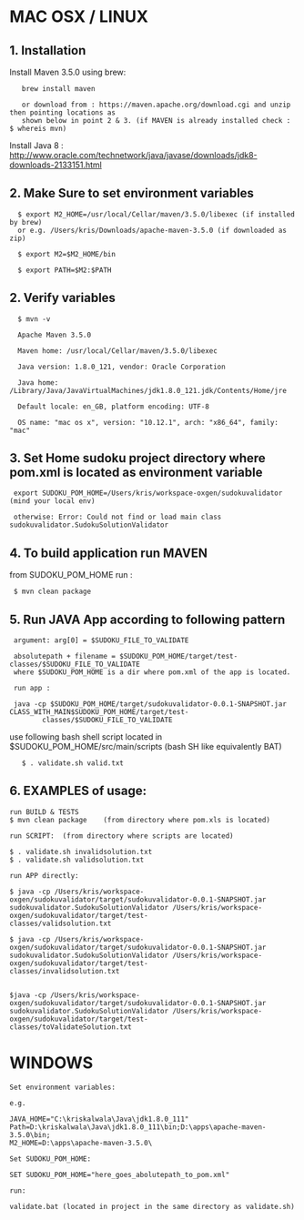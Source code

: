 # MAC OSX / LINUX  

## 1. Installation
  
   Install Maven 3.5.0 using brew: 
       
       brew install maven   
       
       or download from : https://maven.apache.org/download.cgi and unzip then pointing locations as   
       shown below in point 2 & 3. (if MAVEN is already installed check :  $ whereis mvn)
   Install Java 8 : http://www.oracle.com/technetwork/java/javase/downloads/jdk8-downloads-2133151.html

## 2. Make Sure to set environment variables 
   
      $ export M2_HOME=/usr/local/Cellar/maven/3.5.0/libexec (if installed by brew)     
      or e.g. /Users/kris/Downloads/apache-maven-3.5.0 (if downloaded as zip)                                               
                                             
      $ export M2=$M2_HOME/bin
   
      $ export PATH=$M2:$PATH

## 2. Verify variables

      $ mvn -v
      
      Apache Maven 3.5.0 
      
      Maven home: /usr/local/Cellar/maven/3.5.0/libexec
      
      Java version: 1.8.0_121, vendor: Oracle Corporation
      
      Java home: /Library/Java/JavaVirtualMachines/jdk1.8.0_121.jdk/Contents/Home/jre
      
      Default locale: en_GB, platform encoding: UTF-8
      
      OS name: "mac os x", version: "10.12.1", arch: "x86_64", family: "mac"

## 3. Set Home sudoku project directory where pom.xml is located as environment variable
   
     export SUDOKU_POM_HOME=/Users/kris/workspace-oxgen/sudokuvalidator (mind your local env)
   
     otherwise: Error: Could not find or load main class sudokuvalidator.SudokuSolutionValidator


## 4. To build application run MAVEN
   
from SUDOKU_POM_HOME run :  
   
     $ mvn clean package

## 5. Run JAVA App according to following pattern

     argument: arg[0] = $SUDOKU_FILE_TO_VALIDATE
   
     absolutepath + filename = $SUDOKU_POM_HOME/target/test-classes/$SUDOKU_FILE_TO_VALIDATE
     where $SUDOKU_POM_HOME is a dir where pom.xml of the app is located.
   
     run app :  
   
     java -cp $SUDOKU_POM_HOME/target/sudokuvalidator-0.0.1-SNAPSHOT.jar CLASS_WITH_MAIN$SUDOKU_POM_HOME/target/test-     
            classes/$SUDOKU_FILE_TO_VALIDATE

   use following bash shell script located in $SUDOKU_POM_HOME/src/main/scripts (bash SH like equivalently BAT)
   
       $ . validate.sh valid.txt 

## 6. EXAMPLES of usage:
    
    run BUILD & TESTS
    $ mvn clean package    (from directory where pom.xls is located)
    
    run SCRIPT:  (from directory where scripts are located)
    
    $ . validate.sh invalidsolution.txt
    $ . validate.sh validsolution.txt

    run APP directly:
    
    $ java -cp /Users/kris/workspace-oxgen/sudokuvalidator/target/sudokuvalidator-0.0.1-SNAPSHOT.jar 
    sudokuvalidator.SudokuSolutionValidator /Users/kris/workspace-oxgen/sudokuvalidator/target/test-
    classes/validsolution.txt

    $ java -cp /Users/kris/workspace-oxgen/sudokuvalidator/target/sudokuvalidator-0.0.1-SNAPSHOT.jar 
    sudokuvalidator.SudokuSolutionValidator /Users/kris/workspace-oxgen/sudokuvalidator/target/test-
    classes/invalidsolution.txt


    $java -cp /Users/kris/workspace-oxgen/sudokuvalidator/target/sudokuvalidator-0.0.1-SNAPSHOT.jar 
    sudokuvalidator.SudokuSolutionValidator /Users/kris/workspace-oxgen/sudokuvalidator/target/test-
    classes/toValidateSolution.txt


# WINDOWS

    Set environment variables:
  
    e.g. 
     
    JAVA_HOME="C:\kriskalwala\Java\jdk1.8.0_111"
    Path=D:\kriskalwala\Java\jdk1.8.0_111\bin;D:\apps\apache-maven-3.5.0\bin;
    M2_HOME=D:\apps\apache-maven-3.5.0\
    
    Set SUDOKU_POM_HOME:
    
    SET SUDOKU_POM_HOME="here_goes_abolutepath_to_pom.xml"
    
    run:
    
    validate.bat (located in project in the same directory as validate.sh)
